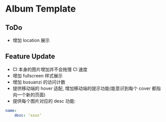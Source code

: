# Album Template 

## ToDo

- 增加 location 展示

## Feature Update

- CI 本身的图片增加并不会拖慢 CI 速度
- 增加 fullscreen 样式展示
- 增加 busuanzi 的访问计数
- 提供移动端的 hover 适配, 增加移动端的提示功能(能意识到每个 cover 都指向一个新的页面)
- 提供每个图片对应的 desc 功能:

```yml
name:
    desc: ‘xxxx‘
```

